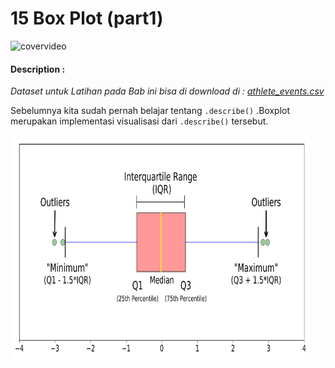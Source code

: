 # 15 Box Plot (part1)

![covervideo](http://bit.ly/makeaicovervideo)

#### **Description :**
_Dataset untuk Latihan pada Bab ini bisa di download di : 
[athlete_events.csv](https://drive.google.com/file/d/1M5KLfA9DpVWiKqVQ9bwjFJWcl0yl-9TX/view?usp=sharing)_

Sebelumnya kita sudah pernah belajar tentang ```.describe()``` .Boxplot merupakan implementasi visualisasi dari  ```.describe()``` tersebut.  

<img src ="https://github.com/BenedictusAryo/documents_assets/raw/master/New%20CourseMap/Basic%20Course/3_Basic%20Visualization/Assets/1%202c21SkzJMf3frPXPAR_gZA.png" width="480" height="360" align="center"/>